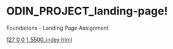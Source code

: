 # ODIN_PROJECT_landing-page!

Foundations - Landing Page Assignment

[127 0 0 1_5500_index html](https://user-images.githubusercontent.com/34368352/228910601-00157e8d-92e6-425e-aa58-0ed4fb2be04a.png)
